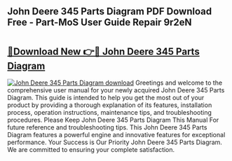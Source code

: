 ## John Deere 345 Parts Diagram PDF Download Free - Part-MoS User Guide Repair 9r2eN

# <h2><a href="http://dfhlimx.blite.top/?on=John+Deere+345+Parts+Diagram">🔗Download New 👉🔴 John Deere 345 Parts Diagram</a></h2>

[![John Deere 345 Parts Diagram download](https://i.imgur.com/lujVjoI.png)](http://dfhlimx.blite.top/?on=John+Deere+345+Parts+Diagram)
Greetings and welcome to the comprehensive user manual for your newly acquired John Deere 345 Parts Diagram. This guide is intended to help you get the most out of your product by providing a thorough explanation of its features, installation process, operation instructions, maintenance tips, and troubleshooting procedures. Please Keep John Deere 345 Parts Diagram This Manual For future reference and troubleshooting tips. This John Deere 345 Parts Diagram features a powerful engine and innovative features for exceptional performance. Your Success is Our Priority John Deere 345 Parts Diagram. We are committed to ensuring your complete satisfaction.
